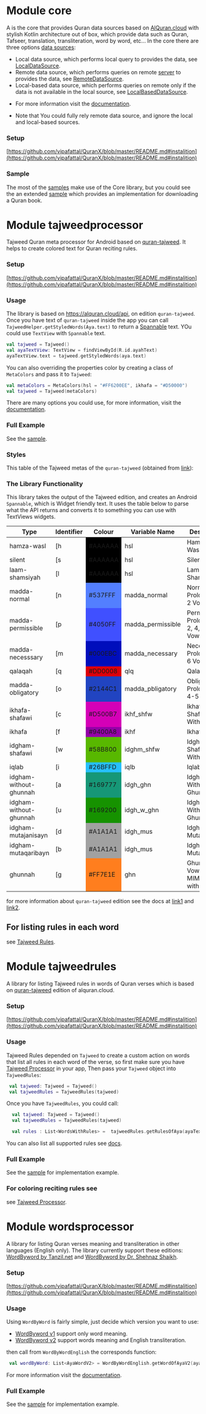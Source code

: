 # Module core
A is the core that provides Quran data sources based on [AlQuran.cloud](https://alquran.cloud/api) with stylish Kotlin architecture out of box, which provide data such as Quran, Tafseer, translation, transliteration, word by word, etc...
In the core there are three options [data sources](https://vipafattal.github.io/QuranX/core/com.abedfattal.quranx.core.framework.data/-data-sources/index.html):

- Local data source, which performs local query to provides the data, see [LocalDataSource](https://vipafattal.github.io/QuranX/core/com.abedfattal.quranx.core.framework.data.sources/-local-data-source/index.html).
- Remote data source, which performs queries on remote [server](https://alquran.cloud/api) to provides the data, see [RemoteDataSource](https://vipafattal.github.io/QuranX/core/com.abedfattal.quranx.core.framework.data.sources/-remote-data-source/index.html).
- Local-based data source, which performs queries on remote only if the data is not available in the local source, see [LocalBasedDataSource](https://vipafattal.github.io/QuranX/core/com.abedfattal.quranx.core.framework.data.sources/-local-based-data-source/index.html).

* For more information visit the [documentation](https://vipafattal.github.io/QuranX/core/com.abedfattal.quranx.core.framework.data/index.html).

* Note that You could fully rely remote data source, and ignore the local and local-based sources.

### Setup
[https://github.com/vipafattal/QuranX/blob/master/README.md#instalition](https://github.com/vipafattal/QuranX/blob/master/README.md#instalition)

### Sample
The most of the [samples](https://github.com/vipafattal/QuranX/tree/master/sample/src/main/java/com/abedfattal/quranx/sample/) make use of the Core library, but you could see the an extended [sample](https://github.com/vipafattal/QuranX/tree/master/sample/src/main/java/com/abedfattal/quranx/sample/core) which provides an implementation for downloading a Quran book.


# Module tajweedprocessor
Tajweed Quran meta processor for Android based on [quran-tajweed](http://api.alquran.cloud/v1/quran/quran-tajweed).
It helps to create colored text for Quran reciting rules.

### Setup
[https://github.com/vipafattal/QuranX/blob/master/README.md#instalition](https://github.com/vipafattal/QuranX/blob/master/README.md#instalition)

### Usage

The library is based on https://alquran.cloud/api, on edition `quran-tajweed`.
Once you have text of `quran-tajweed` inside the app you can call `TajweedHelper.getStyledWords(Aya.text)` to return a [Spannable](https://developer.android.com/reference/android/text/Spannable) text. YOu could use `TextView` with `Spannable` text.

```kotlin
val tajweed = Tajweed()
val ayaTextView: TextView = findViewById(R.id.ayahText)
ayaTextView.text = tajweed.getStyledWords(aya.text)
```

You can also overriding the properties color by creating a class of `MetaColors` and pass it to `Tajweed`:

```Kotlin
val metaColors = MetaColors(hsl = "#FF6200EE", ikhafa = "#D50000")
val tajweed = Tajweed(metaColors)
```
There are many options you could use, for more information, visit the [documentation](https://vipafattal.github.io/QuranX/tajweedprocessor/com.abedfattal.quranx.tajweedprocessor/-tajweed/index.html).

### Full Example
See the [sample](https://github.com/vipafattal/QuranX/tree/master/sample/src/main/java/com/abedfattal/quranx/sample/tajweedprocessor).

### Styles
This table of the Tajweed metas of the `quran-tajweed` (obtained from [link](https://github.com/vipafattal/alquran-tools/blob/master/docs/tajweed.md)):

### The  Library Functionality
This library takes the output of the Tajweed edition, and creates an Android `Spannable`, which is Widget friendly text.
It uses the table below to parse what the API returns and converts it to something you can use with TextViews widgets.

<table>
    <thead>
        <tr>
            <th>Type</th>
            <th>Identifier</th>
            <th>Colour</th>
            <th>Variable Name</th>
            <th>Description</th>
        </tr>
    </thead>
    <tbody>
                    <tr>
                <td class="ham_wasl">hamza-wasl</td>
                <td>[h</td>
                <td style="background-color: #000000">#AAAAAA</td>
                <td>hsl</td>
                <td>Hamzat ul Wasl</td>
            </tr>
                    <tr>
                <td class="slnt">silent</td>
                <td>[s</td>
                <td style="background-color: #000000">#AAAAAA</td>
                <td>hsl</td>
                <td>Silent</td>
            </tr>
                    <tr>
                <td class="slnt">laam-shamsiyah</td>
                <td>[l</td>
                <td style="background-color: #000000">#AAAAAA</td>
                <td>hsl</td>
                <td>Lam Shamsiyyah</td>
            </tr>
                    <tr>
                <td class="madda_normal">madda-normal</td>
                <td>[n</td>
                <td style="background-color: #537FFF">#537FFF</td>
                <td>madda_normal</td>
                <td>Normal Prolongation: 2 Vowels</td>
            </tr>
                    <tr>
                <td class="madda_permissible">madda-permissible</td>
                <td>[p</td>
                <td style="background-color: #4050FF">#4050FF</td>
                <td>madda_permissible</td>
                <td>Permissible Prolongation: 2, 4, 6 Vowels</td>
            </tr>
         </tr>
                    <tr>
                <td class="madda_necesssary">madda-necesssary</td>
                <td>[m</td>
                <td style="background-color: #000EBC">#000EBC</td>
                <td>madda_necessary</td>
                <td>Necessary Prolongation: 6 Vowels</td>
            </tr>
                    <tr>
                <td class="qlq">qalaqah</td>
                <td>[q</td>
                <td style="background-color: #DD0008">#DD0008</td>
                <td>qlq</td>
                <td>Qalaqah</td>
            </tr>
                    <tr>
                <td class="madda_pbligatory">madda-obligatory</td>
                <td>[o</td>
                <td style="background-color: #2144C1">#2144C1</td>
                <td>madda_pbligatory</td>
                <td>Obligatory Prolongation: 4-5 Vowels</td>
            </tr>
                    <tr>
                <td class="ikhf_shfw">ikhafa-shafawi</td>
                <td>[c</td>
                <td style="background-color: #D500B7">#D500B7</td>
                <td>ikhf_shfw</td>
                <td>Ikhafa' Shafawi - With Meem</td>
            </tr>
                    <tr>
                <td class="ikhf">ikhafa</td>
                <td>[f</td>
                <td style="background-color: #9400A8">#9400A8</td>
                <td>ikhf</td>
                <td>Ikhafa'</td>
            </tr>
                    <tr>
                <td class="idghm_shfw">idgham-shafawi</td>
                <td>[w</td>
                <td style="background-color: #58B800">#58B800</td>
                <td>idghm_shfw</td>
                <td>Idgham Shafawi - With Meem</td>
            </tr>
                    <tr>
                <td class="iqlb">iqlab</td>
                <td>[i</td>
                <td style="background-color: #26BFFD">#26BFFD</td>
                <td>iqlb</td>
                <td>Iqlab</td>
            </tr>
                    <tr>
                <td class="idgh_ghn">idgham-without-ghunnah</td>
                <td>[a</td>
                <td style="background-color: #169777">#169777</td>
                <td>idgh_ghn</td>
                <td>Idgham - With Ghunnah</td>
            </tr>
                    <tr>
                <td class="idgh_w_ghn">idgham-without-ghunnah</td>
                <td>[u</td>
                <td style="background-color: #169200">#169200</td>
                <td>idgh_w_ghn</td>
                <td>Idgham - Without Ghunnah</td>
            </tr>
                    <tr>
                <td class="idgh_mus">idgham-mutajanisayn</td>
                <td>[d</td>
                <td style="background-color: #A1A1A1">#A1A1A1</td>
                <td>idgh_mus</td>
                <td>Idgham - Mutajanisayn</td>
            </tr>
                    <tr>
                <td class="idgh_mus">idgham-mutaqaribayn</td>
                <td>[b</td>
                <td style="background-color: #A1A1A1">#A1A1A1</td>
                <td>idgh_mus</td>
                <td>Idgham - Mutaqaribayn</td>
            </tr>
                    <tr>
                <td class="ghn">ghunnah</td>
                <td>[g</td>
                <td style="background-color: #FF7E1E">#FF7E1E</td>
                <td>ghn</td>
                <td>Ghunnah: 2 Vowels MIMM/NOON with SHADEH</td>
            </tr>
            </tbody>
</table>

for more information about `quran-tajweed` edition see the docs at [link1](https://github.com/islamic-network/alquran-tools/blob/master/docs/tajweed.md) and [link2](https://alquran.cloud/tajweed-guide).

## For listing rules in each word
see [Tajweed Rules](https://github.com/vipafattal/QuranX/tree/master/tajweedrules).


# Module tajweedrules
A library for listing Tajweed rules in words of Quran verses which is based on [quran-tajweed](http://api.alquran.cloud/v1/quran/quran-tajweed) edition of alquran.cloud.

### Setup
[https://github.com/vipafattal/QuranX/blob/master/README.md#instalition](https://github.com/vipafattal/QuranX/blob/master/README.md#instalition)

### Usage

Tajweed Rules depended on `Tajweed` to create a custom action on words that list all rules in each word of the verse, so first make sure you have [Tajweed Processor](https://github.com/vipafattal/QuranX/tree/master/tajweedparser) in your app, Then pass your `Tajweed` object into `TajweedRules`:

```kotlin
 val tajweed: Tajweed = Tajweed()
 val tajweedRules = TajweedRules(tajweed)
```
Once you have `TajweedRules`, you could call:

``` Kotlin
  val tajweed: Tajweed = Tajweed()
  val tajweedRules = TajweedRules(tajweed)

  val rules : List<WordsWithRules> =  tajweedRules.getRulesOfAya(ayaText)
 ```

You can also list all supported rules see [docs](https://vipafattal.github.io/QuranX/tajweedrules/com.abedfattal.quranx.tajweedrules/-tajweed-rules/index.html).

### Full Example
See the [sample](https://github.com/vipafattal/QuranX/tree/master/sample/src/main/java/com/abedfattal/quranx/sample/tajweedrules) for implementation example.


### For coloring reciting rules see
see [Tajweed Processor](https://github.com/vipafattal/QuranX/tree/master/tajweedprocessor).


# Module wordsprocessor
A library for listing Quran verses meaning and transliteration in other languages (English only). The library currently support these editions: [WordByword by Tanzil.net](https://api.alquran.cloud/v1/ayah/289/quran-wordbyword) and [WordByword by Dr. Shehnaz Shaikh](https://api.alquran.cloud/v1/ayah/289/quran-wordbyword-2).

### Setup
[https://github.com/vipafattal/QuranX/blob/master/README.md#instalition](https://github.com/vipafattal/QuranX/blob/master/README.md#instalition)

### Usage

Using `WordByWord` is fairly simple, just decide which version you want to use:

* [WordByword v1](https://api.alquran.cloud/v1/ayah/289/quran-wordbyword) support only word meaning.
* [WordByword v2](https://api.alquran.cloud/v1/ayah/289/quran-wordbyword-2) support words meaning and English transliteration.

then call from `WordByWordEnglish` the corresponds function:

```kotlin
 val wordByWord: List<AyaWordV2> = WordByWordEnglish.getWordOfAyaV2(aya.text)
```

For more information visit the [documentation](https://vipafattal.github.io/QuranX/tajweedprocessor/index.html).

### Full Example
See the [sample](https://github.com/vipafattal/QuranX/tree/master/sample/src/main/java/com/abedfattal/quranx/sample/wordsprocessor) for implementation example.
